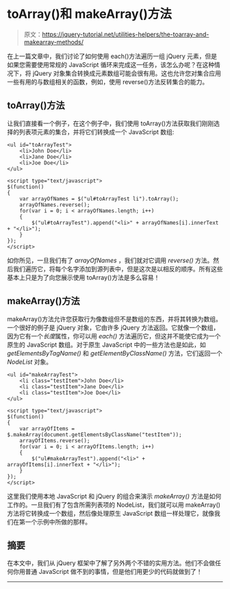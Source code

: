 # toArray()和 makeArray()方法

> 原文：<https://jquery-tutorial.net/utilities-helpers/the-toarray-and-makearray-methods/>

在上一篇文章中，我们讨论了如何使用 each()方法遍历一组 jQuery 元素，但是如果您需要使用常规的 JavaScript 循环来完成这一任务，该怎么办呢？在这种情况下，将 jQuery 对象集合转换成元素数组可能会很有用。这也允许您对集合应用一些有用的与数组相关的函数，例如，使用 reverse()方法反转集合的能力。

## toArray()方法

让我们直接看一个例子，在这个例子中，我们使用 toArray()方法获取我们刚刚选择的列表项元素的集合，并将它们转换成一个 JavaScript 数组:

```
<ul id="toArrayTest">
    <li>John Doe</li>
    <li>Jane Doe</li>
    <li>Joe Doe</li>
</ul>

<script type="text/javascript">
$(function()
{
    var arrayOfNames = $("ul#toArrayTest li").toArray();
    arrayOfNames.reverse();
    for(var i = 0; i < arrayOfNames.length; i++)
    {
        $("ul#toArrayTest").append("<li>" + arrayOfNames[i].innerText + "</li>");
    }
});
</script>
```

如你所见，一旦我们有了 *arrayOfNames* ，我们就对它调用 *reverse()* 方法。然后我们遍历它，将每个名字添加到源列表中，但是这次是以相反的顺序。所有这些基本上只是为了向您展示使用 toArray()方法是多么容易！

## makeArray()方法

<input type="hidden" name="IL_IN_ARTICLE">

makeArray()方法允许您获取行为像数组但不是数组的东西，并将其转换为数组。一个很好的例子是 jQuery 对象，它由许多 jQuery 方法返回。它就像一个数组，因为它有一个*长度*属性，你可以用 *each()* 方法遍历它，但这并不能使它成为一个原生的 JavaScript 数组。对于原生 JavaScript 中的一些方法也是如此，如 *getElementsByTagName()* 和 *getElementByClassName()* 方法，它们返回一个 *NodeList* 对象。

```
<ul id="makeArrayTest">
    <li class="testItem">John Doe</li>
    <li class="testItem">Jane Doe</li>
    <li class="testItem">Joe Doe</li>
</ul>

<script type="text/javascript">
$(function()
{
    var arrayOfItems = $.makeArray(document.getElementsByClassName("testItem"));
    arrayOfItems.reverse();
    for(var i = 0; i < arrayOfItems.length; i++)
    {
        $("ul#makeArrayTest").append("<li>" + arrayOfItems[i].innerText + "</li>");
    }
});
</script>
```

这里我们使用本地 JavaScript 和 jQuery 的组合来演示 *makeArray()* 方法是如何工作的。一旦我们有了包含所需列表项的 NodeList，我们就可以用 makeArray()方法将它转换成一个数组，然后像处理原生 JavaScript 数组一样处理它，就像我们在第一个示例中所做的那样。

## 摘要

在本文中，我们从 jQuery 框架中了解了另外两个不错的实用方法。他们不会做任何你用普通 JavaScript 做不到的事情，但是他们用更少的代码就做到了！

* * *